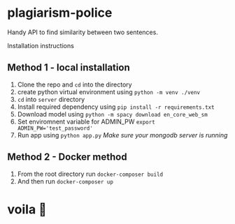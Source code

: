 # plagiarism-police
Handy API to find similarity between two sentences.

Installation instructions


## Method 1 - local installation
1) Clone the repo and `cd` into the directory
2) create python virtual environment using `python -m venv ./venv`
3) `cd` into `server` directory
4) Install required dependency using `pip install -r requirements.txt`
5) Download model using `python -m spacy download en_core_web_sm`
4) Set enviromnent variable for ADMIN_PW `export ADMIN_PW='test_password'`
5) Run app using `python app.py` *Make sure your mongodb server is running*



## Method 2 - Docker method
1) From the root directory run `docker-composer build`
2) And then run `docker-composer up`


# voila 🚀
